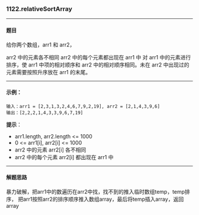 ### 1122.relativeSortArray
----
#### 题目
给你两个数组，arr1 和 arr2，

arr2 中的元素各不相同
arr2 中的每个元素都出现在 arr1 中
对 arr1 中的元素进行排序，使 arr1 中项的相对顺序和 arr2 中的相对顺序相同。未在 arr2 中出现过的元素需要按照升序放在 arr1 的末尾。

----

#### 示例：

```
输入：arr1 = [2,3,1,3,2,4,6,7,9,2,19], arr2 = [2,1,4,3,9,6]
输出：[2,2,2,1,4,3,3,9,6,7,19]
```

**提示**：

- arr1.length, arr2.length <= 1000
- 0 <= arr1[i], arr2[i] <= 1000
- arr2 中的元素 arr2[i] 各不相同
- arr2 中的每个元素 arr2[i] 都出现在 arr1 中

----
#### 解题思路
暴力破解，把arr1中的数遍历在arr2中找，找不到的推入临时数组temp，temp排序，
把arr1按照arr2的排序顺序推入数组array，最后将temp插入array，返回array